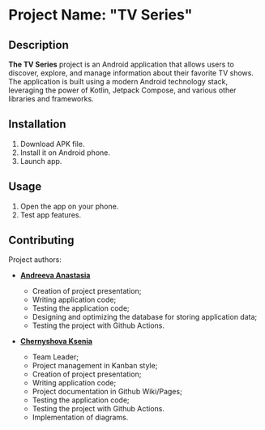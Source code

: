 # Project Name: **"TV Series"**

## Description

**The TV Series**  project is an Android application that allows users to discover, explore, and manage information about their favorite TV shows. The application is built using a modern Android technology stack, leveraging the power of Kotlin, Jetpack Compose, and various other libraries and frameworks.


## Installation

1. Download APK file.
2. Install it on Android phone.
3. Launch app.
 
## Usage

1. Open the app on your phone.
2. Test app features.

## Contributing

Project authors:
- [**Andreeva Anastasia**](https://github.com/woaml)
     - Creation of project presentation;     
     - Writing application code;
     - Testing the application code;
     - Designing and optimizing the database for storing application data;
     - Testing the project with Github Actions.

- [**Chernyshova Ksenia**](https://github.com/xenia155) 
     - Team Leader;
     - Project management in Kanban style;
     - Creation of project presentation;     
     - Writing application code;
     - Project documentation in Github Wiki/Pages;
     - Testing the application code;
     - Testing the project with Github Actions.
     - Implementation of diagrams.

     

